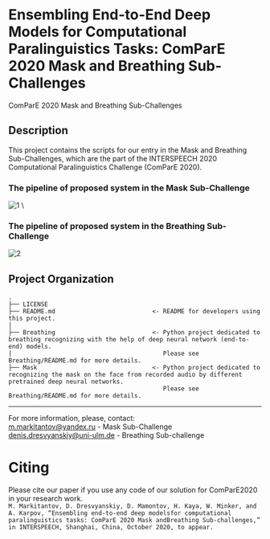 # Ensembling End-to-End Deep Models for Computational Paralinguistics Tasks: ComParE 2020 Mask and Breathing Sub-Challenges
ComParE 2020 Mask and Breathing Sub-Challenges

## Description
This project contains the scripts for our entry in the Mask and Breathing Sub-Challenges, which are the part of the INTERSPEECH 2020 Computational Paralinguistics Challenge (ComParE 2020).
### The pipeline of proposed system in the Mask Sub-Challenge
![1](https://user-images.githubusercontent.com/23567819/96177480-3cecdb80-0f2e-11eb-9da6-45c5b2c4ba6e.jpg) \
### The pipeline of proposed system in the Breathing Sub-Challenge
![2](https://user-images.githubusercontent.com/23567819/96177590-6148b800-0f2e-11eb-8736-5b34d6c43d2e.jpg)

Project Organization
------------
    .
    ├── LICENSE
    ├── README.md                           <- README for developers using this project.
    │
    ├── Breathing                           <- Python project dedicated to breathing recognizing with the help of deep neural network (end-to-end) models. 
    |                                          Please see Breathing/README.md for more details.
    ├── Mask                                <- Python project dedicated to recognizing the mask on the face from recorded audio by different pretrained deep neural networks.
                                               Please see Breathing/README.md for more details.
   
--------



For more information, please, contact: \
m.markitantov@yandex.ru - Mask Sub-Challenge\
denis.dresvyanskiy@uni-ulm.de - Breathing Sub-challenge 

# Citing
Please cite our paper if you use any code of our solution for ComParE2020 in your research work. \
```M. Markitantov, D. Dresvyanskiy, D. Mamontov, H. Kaya, W. Minker, and A. Karpov, “Ensembling end-to-end deep modelsfor computational paralinguistics tasks: ComParE 2020 Mask andBreathing Sub-challenges,” in INTERSPEECH, Shanghai, China, October 2020, to appear.```

